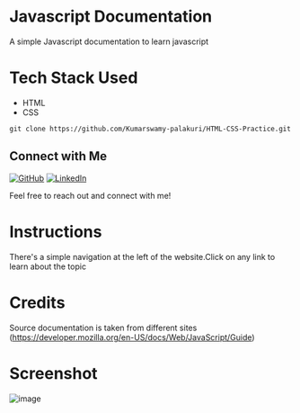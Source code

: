 # Javascript Documentation

A simple Javascript documentation to learn javascript

# Tech Stack Used
- HTML
- CSS

```
git clone https://github.com/Kumarswamy-palakuri/HTML-CSS-Practice.git
```

## Connect with Me

[![GitHub](https://img.shields.io/badge/GitHub-%2312100E.svg?style=for-the-badge&logo=github&logoColor=white)](https://github.com/Kumarswamy-palakuri)
[![LinkedIn](https://img.shields.io/badge/LinkedIn-%230077B5.svg?style=for-the-badge&logo=linkedin&logoColor=white)](https://www.linkedin.com/in/kumara-swamy-palakuri-037001208/)

Feel free to reach out and connect with me!

# Instructions
There's a simple navigation at the left of the website.Click on any link to learn about the topic

# Credits
Source documentation is taken from different sites (https://developer.mozilla.org/en-US/docs/Web/JavaScript/Guide)

# Screenshot
![image](https://user-images.githubusercontent.com/94616578/194881514-63c57787-afd7-4a66-a915-61f39543df4c.png)
